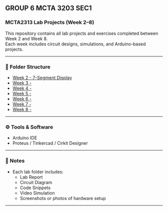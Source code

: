 ## GROUP 6 MCTA 3203 SEC1

### MCTA2313 Lab Projects (Week 2–8)

This repository contains all lab projects and exercises completed between Week 2 and Week 8.  
Each week includes circuit designs, simulations, and Arduino-based projects.

---

### 📂 Folder Structure
  - [Week 2 - 7-Segment Display](./Week%202)
  - [Week 3 - ](./Week%203)
  - [Week 4 - ](./Week%204)
  - [Week 5 - ](./Week%205)
  - [Week 6 - ](./Week%206)
  - [Week 7 - ](./Week%207)
  - [Week 8 - ](./Week%208)

---

### ⚙️ Tools & Software
- Arduino IDE
- Proteus / Tinkercad / Cirkit Designer

---

### 🧾 Notes
- Each lab folder includes:
  - Lab Report
  - Circuit Diagram
  - Code Snippets
  - Video Simulation
  - Screenshots or photos of hardware setup 

---
